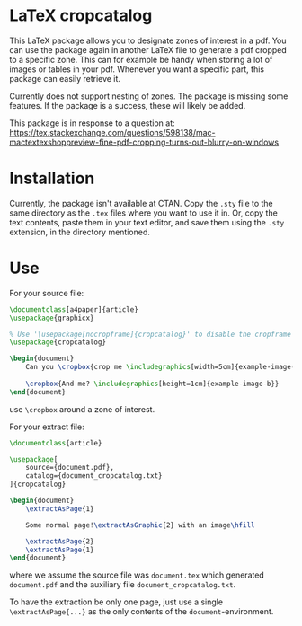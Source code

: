 # LaTeX cropcatalog

This LaTeX package allows you to designate zones of interest in a pdf. You can use the package again in another LaTeX file to generate a pdf cropped to a specific zone.
This can for example be handy when storing a lot of images or tables in your pdf. Whenever you want a specific part, this package can easily retrieve it.

Currently does not support nesting of zones. The package is missing some features. If the package is a success, these will likely be added.

This package is in response to a question at: https://tex.stackexchange.com/questions/598138/mac-mactextexshoppreview-fine-pdf-cropping-turns-out-blurry-on-windows

# Installation

Currently, the package isn't available at CTAN. Copy the `.sty` file to the same directory as the `.tex` files where you want to use it in. Or, copy the text contents,
paste them in your text editor, and save them using the `.sty` extension, in the directory mentioned.

# Use

For your source file:
```latex
\documentclass[a4paper]{article}
\usepackage{graphicx}

% Use '\usepackage[nocropframe]{cropcatalog}' to disable the cropframe
\usepackage{cropcatalog}

\begin{document}
    Can you \cropbox{crop me \includegraphics[width=5cm]{example-image-a}?}
    
    \cropbox{And me? \includegraphics[height=1cm]{example-image-b}}
\end{document}
```
use `\cropbox` around a zone of interest.

For your extract file:
```latex
\documentclass{article}

\usepackage[
    source={document.pdf},
    catalog={document_cropcatalog.txt}
]{cropcatalog}

\begin{document}
    \extractAsPage{1}

    Some normal page!\extractAsGraphic{2} with an image\hfill

    \extractAsPage{2}
    \extractAsPage{1}
\end{document}
```
where we assume the source file was `document.tex` which generated `document.pdf` and the auxiliary file `document_cropcatalog.txt`.

To have the extraction be only one page, just use a single `\extractAsPage{...}` as the only contents of the `document`-environment.
